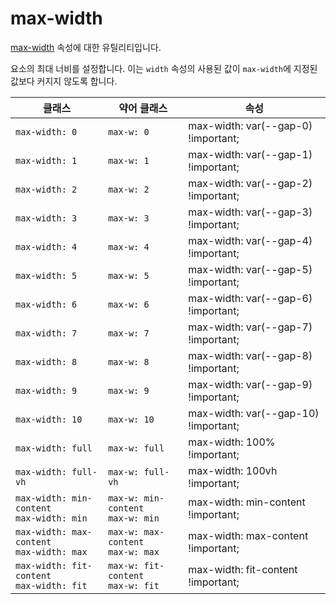 # max-width

[max-width](https://developer.mozilla.org/en-US/docs/Web/CSS/max-width) 속성에 대한 유틸리티입니다.

요소의 최대 너비를 설정합니다. 이는 <code>width</code> 속성의 사용된 값이 <code>max-width</code>에 지정된 값보다 커지지 않도록 합니다.

<table>
  <thead>
    <tr>
      <th scope="col">클래스</th>
      <th scope="col">약어 클래스</th>
      <th scope="col">속성</th>
    </tr>
  </thead>
  <tbody>
  <tr>
  <td><code>max-width: 0</code></td>
  <td><code>max-w: 0</code></td>
  <td><span class="code">max-width: var(--gap-0) !important;</span></td>
</tr>
<tr>
  <td><code>max-width: 1</code></td>
  <td><code>max-w: 1</code></td>
  <td><span class="code">max-width: var(--gap-1) !important;</span></td>
</tr>
<tr>
  <td><code>max-width: 2</code></td>
  <td><code>max-w: 2</code></td>
  <td><span class="code">max-width: var(--gap-2) !important;</span></td>
</tr>
<tr>
  <td><code>max-width: 3</code></td>
  <td><code>max-w: 3</code></td>
  <td><span class="code">max-width: var(--gap-3) !important;</span></td>
</tr>
<tr>
  <td><code>max-width: 4</code></td>
  <td><code>max-w: 4</code></td>
  <td><span class="code">max-width: var(--gap-4) !important;</span></td>
</tr>
<tr>
  <td><code>max-width: 5</code></td>
  <td><code>max-w: 5</code></td>
  <td><span class="code">max-width: var(--gap-5) !important;</span></td>
</tr>
<tr>
  <td><code>max-width: 6</code></td>
  <td><code>max-w: 6</code></td>
  <td><span class="code">max-width: var(--gap-6) !important;</span></td>
</tr>
<tr>
  <td><code>max-width: 7</code></td>
  <td><code>max-w: 7</code></td>
  <td><span class="code">max-width: var(--gap-7) !important;</span></td>
</tr>
<tr>
  <td><code>max-width: 8</code></td>
  <td><code>max-w: 8</code></td>
  <td><span class="code">max-width: var(--gap-8) !important;</span></td>
</tr>
<tr>
  <td><code>max-width: 9</code></td>
  <td><code>max-w: 9</code></td>
  <td><span class="code">max-width: var(--gap-9) !important;</span></td>
</tr>
<tr>
  <td><code>max-width: 10</code></td>
  <td><code>max-w: 10</code></td>
  <td><span class="code">max-width: var(--gap-10) !important;</span></td>
</tr>
<tr>
  <td><code>max-width: full</code></td>
  <td><code>max-w: full</code></td>
  <td><span class="code">max-width: 100% !important;</span></td>
</tr>
<tr>
  <td><code>max-width: full-vh</code></td>
  <td><code>max-w: full-vh</code></td>
  <td><span class="code">max-width: 100vh !important;</span></td>
</tr>
<tr>
  <td>
    <code>max-width: min-content</code><br>
    <code>max-width: min</code>
  </td>
  <td>
    <code>max-w: min-content</code><br>
    <code>max-w: min</code>
  </td>
  <td><span class="code">max-width: min-content !important;</span></td>
</tr>
<tr>
  <td>
    <code>max-width: max-content</code><br>
    <code>max-width: max</code>
  </td>
  <td>
    <code>max-w: max-content</code><br>
    <code>max-w: max</code>
  </td>
  <td><span class="code">max-width: max-content !important;</span></td>
</tr>
<tr>
  <td>
    <code>max-width: fit-content</code><br>
    <code>max-width: fit</code>
  </td>
  <td>
    <code>max-w: fit-content</code><br>
    <code>max-w: fit</code>
  </td>
  <td><span class="code">max-width: fit-content !important;</span></td>
</tr>

  </tbody>

</table>
